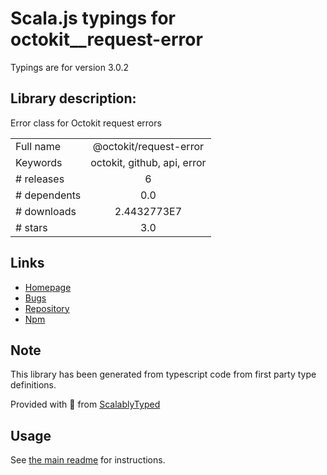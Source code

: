 
# Scala.js typings for octokit__request-error

Typings are for version 3.0.2

## Library description:
Error class for Octokit request errors

|                    |                 |
| ------------------ | :-------------: |
| Full name          | @octokit/request-error |
| Keywords           | octokit, github, api, error |
| # releases         | 6 |
| # dependents       | 0.0 |
| # downloads        | 2.4432773E7 |
| # stars            | 3.0 |

## Links
- [Homepage](https://github.com/octokit/request-error.js#readme)
- [Bugs](https://github.com/octokit/request-error.js/issues)
- [Repository](https://github.com/octokit/request-error.js)
- [Npm](https://www.npmjs.com/package/%40octokit%2Frequest-error)
    


## Note
This library has been generated from typescript code from first party type definitions.

Provided with :purple_heart: from [ScalablyTyped](https://github.com/oyvindberg/ScalablyTyped)

## Usage
See [the main readme](../../readme.md) for instructions.



